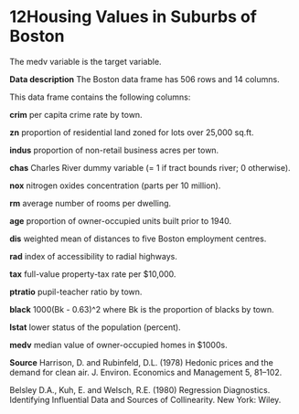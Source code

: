 # 12Housing Values in Suburbs of Boston
The medv variable is the target variable.

**Data description**
The Boston data frame has 506 rows and 14 columns.

This data frame contains the following columns:

**crim**
per capita crime rate by town.

**zn**
proportion of residential land zoned for lots over 25,000 sq.ft.

**indus**
proportion of non-retail business acres per town.

**chas**
Charles River dummy variable (= 1 if tract bounds river; 0 otherwise).

**nox**
nitrogen oxides concentration (parts per 10 million).

**rm**
average number of rooms per dwelling.

**age**
proportion of owner-occupied units built prior to 1940.

**dis**
weighted mean of distances to five Boston employment centres.

**rad**
index of accessibility to radial highways.

**tax**
full-value property-tax rate per \$10,000.

**ptratio**
pupil-teacher ratio by town.

**black**
1000(Bk - 0.63)^2 where Bk is the proportion of blacks by town.

**lstat**
lower status of the population (percent).

**medv**
median value of owner-occupied homes in \$1000s.

**Source**
Harrison, D. and Rubinfeld, D.L. (1978) Hedonic prices and the demand for clean air. J. Environ. Economics and Management 5, 81–102.

Belsley D.A., Kuh, E. and Welsch, R.E. (1980) Regression Diagnostics. Identifying Influential Data and Sources of Collinearity. New York: Wiley.

